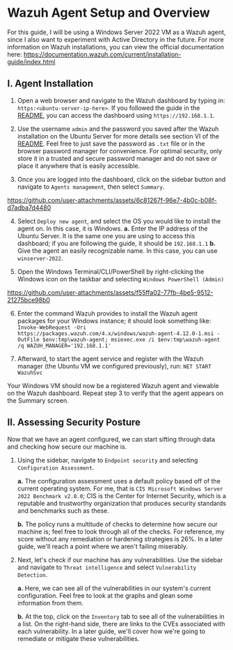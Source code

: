 # Wazuh Agent Setup and Overview
For this guide, I will be using a Windows Server 2022 VM as a Wazuh agent, since I also want to experiment with Active Directory in the future.
For more information on Wazuh installations, you can view the official documentation here: https://documentation.wazuh.com/current/installation-guide/index.html

## I. Agent Installation

1. Open a web browser and navigate to the Wazuh dashboard by typing in: `https:<ubuntu-server-ip-here>`. If you followed the guide in the [README](/README.md), you can access the dashboard using `https://192.168.1.1`.

2. Use the username `admin` and the password you saved after the Wazuh installation on the Ubuntu Server for more details see section VI of the [README](/README.md). Feel free to just save the password as `.txt` file or in the browser password manager for convenience. For optimal security, only store it in a trusted and secure password manager and do not save or place it anywhere that is easily accessible.
  
3. Once you are logged into the dashboard, click on the sidebar button and navigate to `Agents management`, then select `Summary`.

https://github.com/user-attachments/assets/6c81267f-96e7-4b0c-b08f-d7adba7d4480

4. Select `Deploy new agent`, and select the OS you would like to install the agent on. In this case, it is Windows.
   **a.** Enter the IP address of the Ubuntu Server. It is the same one you are using to access this dashboard; if you are following the guide, it should be `192.168.1.1`
   **b.** Give the agent an easily recognizable name. In this case, you can use `winserver-2022`.

5. Open the Windows Terminal/CLI/PowerShell by right-clicking the Windows icon on the taskbar and selecting `Windows PowerShell (Admin)`

https://github.com/user-attachments/assets/f55ffa02-77fb-4be5-9512-21275bce98b0

6. Enter the command Wazuh provides to install the Wazuh agent packages for your Windows instance; it should look something like: `Invoke-WebRequest -Uri https://packages.wazuh.com/4.x/windows/wazuh-agent-4.12.0-1.msi -OutFile $env:tmp\wazuh-agent; msiexec.exe /i $env:tmp\wazuh-agent /q WAZUH_MANAGER='192.168.1.1'`

7. Afterward, to start the agent service and register with the Wazuh manager (the Ubuntu VM we configured previously), run: `NET START WazuhSvc`

Your Windows VM should now be a registered Wazuh agent and viewable on the Wazuh dashboard. Repeat step 3 to verify that the agent appears on the Summary screen.

## II. Assessing Security Posture
Now that we have an agent configured, we can start sifting through data and checking how secure our machine is.

1. Using the sidebar, navigate to `Endpoint security` and selecting `Configuration Assessment`.
   
   **a.** The configuration assessment uses a default policy based off of the current operating system. For me, that is `CIS Microsoft Windows Server 2022 Benchmark v2.0.0`; CIS is the Center for Internet Security, which is a reputable and trustworthy organization that produces security standards and benchmarks such as these.
   
   **b.** The policy runs a multitude of checks to determine how secure our machine is; feel free to look through all of the checks. For reference, my score without any remediation or hardening strategies is 26%. In a later guide, we'll reach a point where we aren't failing miserably.

2. Next, let's check if our machine has any vulnerabilities. Use the sidebar and navigate to `Threat intelligence` and select `Vulnerability Detection`.

   **a.** Here, we can see all of the vulnerabilities in our system's current configuration. Feel free to look at the graphs and glean some information from them.
   
   **b.** At the top, click on the `Inventory` tab to see all of the vulnerabilities in a list. On the right-hand side, there are links to the CVEs associated with each vulnerability. In a later guide, we'll cover how we're going to remediate or mitigate these vulnerabilities.

